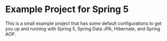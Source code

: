 # Example Project for Spring 5

This is a small example project that has some default configurations to get you up and running with Spring 5, Spring Data JPA, Hibernate, and Spring AOP.
